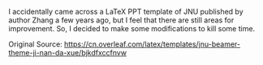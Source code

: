 I accidentally came across a LaTeX PPT template of JNU published by author Zhang a few years ago, but I feel that there are still areas for improvement. So, I decided to make some modifications to kill some time.

Original Source: https://cn.overleaf.com/latex/templates/jnu-beamer-theme-ji-nan-da-xue/bjkdfxccfnvw

